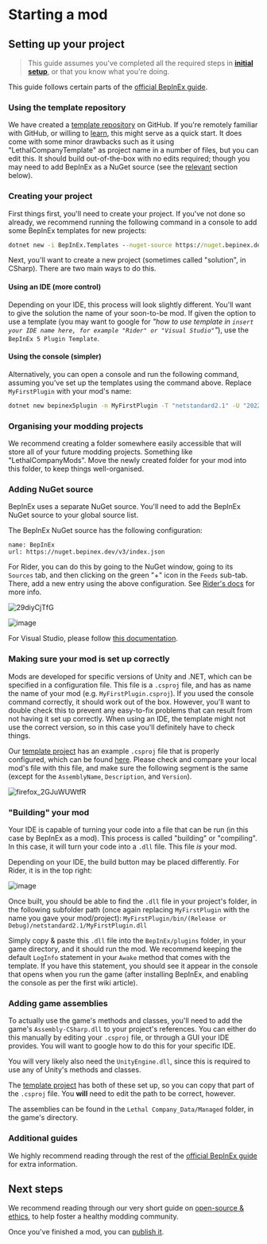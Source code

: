 # Starting a mod

## Setting up your project
> This guide assumes you've completed all the required steps in **[initial setup]()**, or that you know what you're doing.

This guide follows certain parts of the [official BepInEx guide](https://docs.bepinex.dev/articles/dev_guide/plugin_tutorial/2_plugin_start.html).

### Using the template repository

We have created a [template repository](https://github.com/LethalCompany/LethalCompanyTemplate) on GitHub. If you're remotely familiar with GitHub, or willing to [learn](#TODO-LINK-TO-CORRECT-PAGE-AND-HEADER), this might serve as a quick start. It does come with some minor drawbacks such as it using "LethalCompanyTemplate" as project name in a number of files, but you can edit this. It should build out-of-the-box with no edits required; though you may need to add BepInEx as a NuGet source (see the [relevant](#adding-nuget-source) section below).

### Creating your project

First things first, you'll need to create your project. If you've not done so already, we recommend running the following command in a console to add some BepInEx templates for new projects:

```cmd
dotnet new -i BepInEx.Templates --nuget-source https://nuget.bepinex.dev/v3/index.json
```

Next, you'll want to create a new project (sometimes called "solution", in CSharp). There are two main ways to do this.

#### Using an IDE (more control)

Depending on your IDE, this process will look slightly different. You'll want to give the solution the name of your soon-to-be mod. If given the option to use a template (you may want to google for *"how to use template in `insert your IDE name here, for example "Rider" or "Visual Studio"`"*), use the `BepInEx 5 Plugin Template`.

#### Using the console (simpler)

Alternatively, you can open a console and run the following command, assuming you've set up the templates using the command above. Replace `MyFirstPlugin` with your mod's name:

```cmd
dotnet new bepinex5plugin -n MyFirstPlugin -T "netstandard2.1" -U "2022.3.9"
```

### Organising your modding projects

We recommend creating a folder somewhere easily accessible that will store all of your future modding projects. Something like "LethalCompanyMods". Move the newly created folder for your mod into this folder, to keep things well-organised.

### Adding NuGet source

BepInEx uses a separate NuGet source. You'll need to add the BepInEx NuGet source to your global source list.

The BepInEx NuGet source has the following configuration:
```
name: BepInEx
url: https://nuget.bepinex.dev/v3/index.json
```

For Rider, you can do this by going to the NuGet window, going to its `Sources` tab, and then clicking on the green "+" icon in the `Feeds` sub-tab. There, add a new entry using the above configuration. See [Rider's docs](https://www.jetbrains.com/help/rider/Using_NuGet.html#sources) for more info.

![29diyCjTfG](https://github.com/LethalCompany/LethalCompanyModdingWiki/assets/89798523/879e8346-edc2-4841-85f8-7f0da90ee676)

![image](https://github.com/LethalCompany/LethalCompanyModdingWiki/assets/89798523/e71d17e7-bcd7-45e0-8d8d-bbf0c4002e93)

For Visual Studio, please follow [this documentation](https://learn.microsoft.com/en-us/nuget/consume-packages/install-use-packages-visual-studio#package-sources).

### Making sure your mod is set up correctly

Mods are developed for specific versions of Unity and .NET, which can be specified in a configuration file. This file is a `.csproj` file, and has as name the name of your mod (e.g. `MyFirstPlugin.csproj`). If you used the console command correctly, it should work out of the box. However, you'll want to double check this to prevent any easy-to-fix problems that can result from not having it set up correctly. When using an IDE, the template might not use the correct version, so in this case you'll definitely have to check things.

Our [template project](https://github.com/LethalCompany/LethalCompanyTemplate) has an example `.csproj` file that is properly configured, which can be found [here](https://github.com/LethalCompany/LethalCompanyTemplate/blob/main/LethalCompanyTemplate/LethalCompanyTemplate.csproj). Please check and compare your local mod's file with this file, and make sure the following segment is the same (except for the `AssemblyName`, `Description`, and `Version`).

![firefox_2GJuWUWtfR](https://github.com/LethalCompany/LethalCompanyModdingWiki/assets/89798523/412f0870-a806-42ef-a7e7-a3a63c79f6c4)

### "Building" your mod

Your IDE is capable of turning your code into a file that can be run (in this case by BepInEx as a mod). This process is called "building" or "compiling". In this case, it will turn your code into a `.dll` file. This file *is* your mod.

Depending on your IDE, the build button may be placed differently. For Rider, it is in the top right:

![image](https://github.com/LethalCompany/LethalCompanyModdingWiki/assets/89798523/fe4bd6d2-8948-4045-a05c-b9703916feea)

Once built, you should be able to find the `.dll` file in your project's folder, in the following subfolder path (once again replacing `MyFirstPlugin` with the name you gave your mod/project): `MyFirstPlugin/bin/(Release or Debug)/netstandard2.1/MyFirstPlugin.dll`

Simply copy & paste this `.dll` file into the `BepInEx/plugins` folder, in your game directory, and it should run the mod. We recommend keeping the default `LogInfo` statement in your `Awake` method that comes with the template. If you have this statement, you should see it appear in the console that opens when you run the game (after installing BepInEx, and enabling the console as per the first wiki article).

### Adding game assemblies

To actually use the game's methods and classes, you'll need to add the game's `Assembly-CSharp.dll` to your project's references. You can either do this manually by editing your `.csproj` file, or through a GUI your IDE provides. You will want to google how to do this for your specific IDE.

You will very likely also need the `UnityEngine.dll`, since this is required to use any of Unity's methods and classes.

The [template project](https://github.com/LethalCompany/LethalCompanyTemplate) has both of these set up, so you can copy that part of the `.csproj` file. You **will** need to edit the path to be correct, however.

The assemblies can be found in the `Lethal Company_Data/Managed` folder, in the game's directory.

### Additional guides

We highly recommend reading through the rest of the [official BepInEx guide](https://docs.bepinex.dev/articles/dev_guide/plugin_tutorial/2_plugin_start.html) for extra information.

## Next steps

We recommend reading through our very short guide on [open-source & ethics](), to help foster a healthy modding community.

Once you've finished a mod, you can [publish it]().